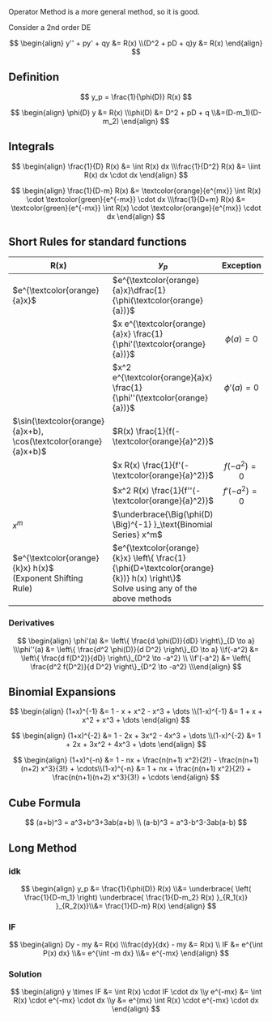 Operator Method is a more general method, so it is good.

Consider a 2nd order DE

$$
\begin{align}
y'' + py' + qy &= R(x) \\(D^2 + pD + q)y &= R(x)
\end{align}
$$

## Definition

$$
y_p = \frac{1}{\phi(D)} R(x)
$$

$$
\begin{align}
\phi(D) y &= R(x) \\\phi(D)
&= D^2 + pD + q \\&=(D-m_1)(D-m_2)
\end{align}
$$

## Integrals

$$
\begin{align}
\frac{1}{D} R(x) &= \int R(x) dx \\\frac{1}{D^2} R(x) &= \iint R(x) dx \cdot dx
\end{align}
$$

$$
\begin{align}
\frac{1}{D-m} R(x) &= \textcolor{orange}{e^{mx}} \int R(x) \cdot \textcolor{green}{e^{-mx}} \cdot dx \\\frac{1}{D+m} R(x) &= \textcolor{green}{e^{-mx}} \int R(x) \cdot \textcolor{orange}{e^{mx}} \cdot dx
\end{align}
$$

## Short Rules for standard functions

| R(x)                                                         | $y_p$                                                        |   Exception    |
| ------------------------------------------------------------ | ------------------------------------------------------------ | :------------: |
| $e^{\textcolor{orange}{a}x}$                                 | $e^{\textcolor{orange}{a}x}\dfrac{1}{\phi(\textcolor{orange}{a})}$ |                |
|                                                              | $x e^{\textcolor{orange}{a}x} \frac{1}{\phi'(\textcolor{orange}{a})}$ | $\phi(a) = 0$  |
|                                                              | $x^2 e^{\textcolor{orange}{a}x} \frac{1}{\phi''(\textcolor{orange}{a})}$ | $\phi'(a) = 0$ |
| $\sin(\textcolor{orange}{a}x+b), \cos(\textcolor{orange}{a}x+b)$ | $R(x) \frac{1}{f(-\textcolor{orange}{a}^2)}$                 |                |
|                                                              | $x R(x) \frac{1}{f'(-\textcolor{orange}{a}^2)}$              | $f(-a^2) = 0$  |
|                                                              | $x^2 R(x) \frac{1}{f''(-\textcolor{orange}{a}^2)}$           | $f'(-a^2) = 0$ |
| $x^m$                                                        | $\underbrace{\Big(\phi(D) \Big)^{-1} }_\text{Binomial Series} x^m$ |                |
| $e^{\textcolor{orange}{k}x} h(x)$<br />(Exponent Shifting Rule) | $e^{\textcolor{orange}{k}x} \left\{ \frac{1}{\phi(D+\textcolor{orange}{k})} h(x) \right\}$<br />Solve using any of the above methods |                |

### Derivatives

$$
\begin{align}
\phi'(a) &= \left\{ \frac{d \phi(D)}{dD} \right\}_{D \to a} \\\phi''(a) &= \left\{ \frac{d^2 \phi(D)}{d D^2} \right\}_{D \to a} \\f(-a^2) &= \left\{ \frac{d f(D^2)}{dD} \right\}_{D^2 \to -a^2} \\ \\f'(-a^2) &= \left\{ \frac{d^2 f(D^2)}{d D^2} \right\}_{D^2 \to -a^2} \\\end{align}
$$

## Binomial Expansions

$$
\begin{align}
(1+x)^{-1} &= 1 - x + x^2 - x^3 + \dots \\(1-x)^{-1} &= 1 + x + x^2 + x^3 + \dots
\end{align}
$$

$$
\begin{align}
(1+x)^{-2} &= 1 - 2x + 3x^2 - 4x^3 + \dots \\(1-x)^{-2} &= 1 + 2x + 3x^2 + 4x^3 + \dots
\end{align}
$$

$$
\begin{align}
(1+x)^{-n}
&= 1 - nx +
\frac{n(n+1) x^2}{2!} - 
\frac{n(n+1)(n+2) x^3}{3!} + \cdots\\(1-x)^{-n}
&= 1 + nx +
\frac{n(n+1) x^2}{2!} +
\frac{n(n+1)(n+2) x^3}{3!} + \cdots
\end{align}
$$

## Cube Formula

$$
(a+b)^3 =
a^3+b^3+3ab(a+b) \\
(a-b)^3 =
a^3-b^3-3ab(a-b)
$$

## Long Method

### idk

$$
\begin{align}
y_p
&= \frac{1}{\phi(D)} R(x) \\&= \underbrace{
	\left( \frac{1}{D-m_1} \right)
	\underbrace{
		\frac{1}{D-m_2} R(x)
	}_{R_1(x)}
}_{R_2(x)}\\&= \frac{1}{D-m} R(x)
\end{align}
$$

### IF

$$
\begin{align}
Dy - my &= R(x) \\\frac{dy}{dx} - my &= R(x) \\
IF
&= e^{\int P(x) dx} \\&= e^{\int -m dx} \\&= e^{-mx}
\end{align}
$$

### Solution

$$
\begin{align}
y \times IF &= \int R(x) \cdot IF \cdot dx \\y e^{-mx} &= \int R(x) \cdot e^{-mx} \cdot dx \\y &= e^{mx} \int R(x) \cdot e^{-mx} \cdot dx
\end{align}
$$

